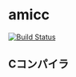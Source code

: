 # amicc
[![Build Status](https://travis-ci.org/amisonnet8/amicc.svg?branch=master)](https://travis-ci.org/amisonnet8/amicc)

## Cコンパイラ
